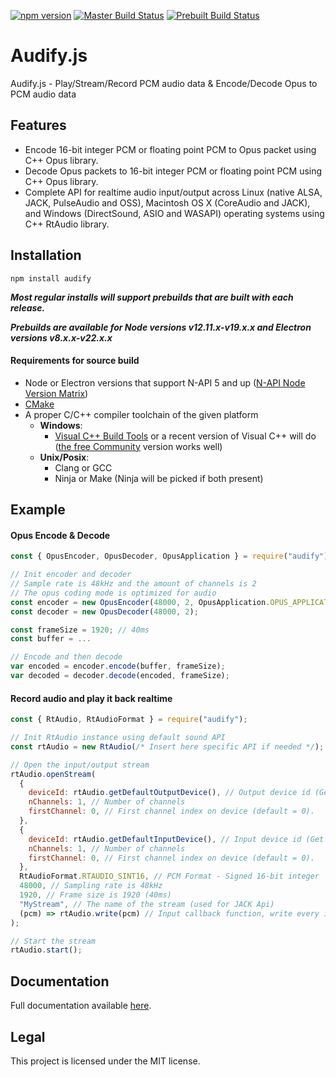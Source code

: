 [![npm version](https://badge.fury.io/js/audify.svg)](https://www.npmjs.com/package/audify)
[![Master Build Status](https://github.com/almoghamdani/audify/actions/workflows/commit-build.yml/badge.svg?branch=master)](https://github.com/almoghamdani/audify/actions/workflows/commit-build.yml)
[![Prebuilt Build Status](https://github.com/almoghamdani/audify/actions/workflows/deploy-build.yml/badge.svg)](https://github.com/almoghamdani/audify/actions/workflows/deploy-build.yml)

# Audify.js

Audify.js - Play/Stream/Record PCM audio data &amp; Encode/Decode Opus to PCM audio data

## Features

- Encode 16-bit integer PCM or floating point PCM to Opus packet using C++ Opus library.
- Decode Opus packets to 16-bit integer PCM or floating point PCM using C++ Opus library.
- Complete API for realtime audio input/output across Linux (native ALSA, JACK, PulseAudio and OSS), Macintosh OS X (CoreAudio and JACK), and Windows (DirectSound, ASIO and WASAPI) operating systems using C++ RtAudio library.

## Installation

```
npm install audify
```

**_Most regular installs will support prebuilds that are built with each release._**

**_Prebuilds are available for Node versions v12.11.x-v19.x.x and Electron versions v8.x.x-v22.x.x_**

#### Requirements for source build

- Node or Electron versions that support N-API 5 and up ([N-API Node Version Matrix](https://nodejs.org/docs/latest/api/n-api.html#node-api-version-matrix))
- [CMake](http://www.cmake.org/download/)
- A proper C/C++ compiler toolchain of the given platform
  - **Windows**:
    - [Visual C++ Build Tools](https://visualstudio.microsoft.com/visual-cpp-build-tools/) or a recent version of Visual C++ will do ([the free Community](https://www.visualstudio.com/products/visual-studio-community-vs) version works well)
  - **Unix/Posix**:
    - Clang or GCC
    - Ninja or Make (Ninja will be picked if both present)

## Example

#### Opus Encode & Decode

```javascript
const { OpusEncoder, OpusDecoder, OpusApplication } = require("audify");

// Init encoder and decoder
// Sample rate is 48kHz and the amount of channels is 2
// The opus coding mode is optimized for audio
const encoder = new OpusEncoder(48000, 2, OpusApplication.OPUS_APPLICATION_AUDIO);
const decoder = new OpusDecoder(48000, 2);

const frameSize = 1920; // 40ms
const buffer = ...

// Encode and then decode
var encoded = encoder.encode(buffer, frameSize);
var decoded = decoder.decode(encoded, frameSize);
```

#### Record audio and play it back realtime

```javascript
const { RtAudio, RtAudioFormat } = require("audify");

// Init RtAudio instance using default sound API
const rtAudio = new RtAudio(/* Insert here specific API if needed */);

// Open the input/output stream
rtAudio.openStream(
  {
    deviceId: rtAudio.getDefaultOutputDevice(), // Output device id (Get all devices using `getDevices`)
    nChannels: 1, // Number of channels
    firstChannel: 0, // First channel index on device (default = 0).
  },
  {
    deviceId: rtAudio.getDefaultInputDevice(), // Input device id (Get all devices using `getDevices`)
    nChannels: 1, // Number of channels
    firstChannel: 0, // First channel index on device (default = 0).
  },
  RtAudioFormat.RTAUDIO_SINT16, // PCM Format - Signed 16-bit integer
  48000, // Sampling rate is 48kHz
  1920, // Frame size is 1920 (40ms)
  "MyStream", // The name of the stream (used for JACK Api)
  (pcm) => rtAudio.write(pcm) // Input callback function, write every input pcm data to the output buffer
);

// Start the stream
rtAudio.start();
```

## Documentation

Full documentation available [here](https://almoghamdani.github.io/audify/).

## Legal

This project is licensed under the MIT license.
